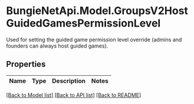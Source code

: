 # BungieNetApi.Model.GroupsV2HostGuidedGamesPermissionLevel
Used for setting the guided game permission level override (admins and founders can always host guided games).
## Properties

Name | Type | Description | Notes
------------ | ------------- | ------------- | -------------

[[Back to Model list]](../README.md#documentation-for-models) [[Back to API list]](../README.md#documentation-for-api-endpoints) [[Back to README]](../README.md)

